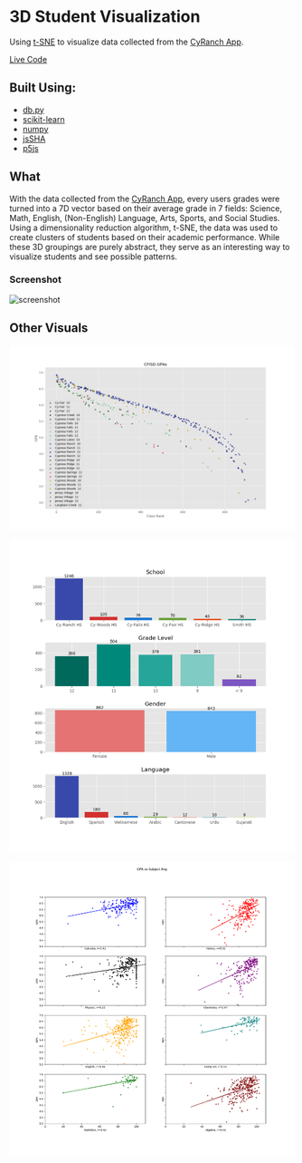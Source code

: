 # 3D Student Visualization

Using [t-SNE](https://en.wikipedia.org/wiki/T-distributed_stochastic_neighbor_embedding) to
visualize data collected from the [CyRanch App](https://github.com/sshh12/CyRanch-App-Server).

[Live Code](https://sshh.io/webapps/studentvis/main.html)

## Built Using:

* [db.py](https://github.com/yhat/db.py)
* [scikit-learn](http://scikit-learn.org/stable/)
* [numpy](http://www.numpy.org/)
* [jsSHA](https://github.com/Caligatio/jsSHA)
* [p5js](https://p5js.org/)

## What

With the data collected from the [CyRanch App](https://github.com/sshh12/CyRanch-App-Server), every users
grades were turned into a 7D vector based on their average grade in 7 fields: Science, Math, English,
(Non-English) Language, Arts, Sports, and Social Studies. Using a dimensionality reduction algorithm, t-SNE, the data
was used to create clusters of students based on their academic performance. While these 3D groupings are
purely abstract, they serve as an interesting way to visualize students and see possible patterns.

### Screenshot

![screenshot](https://cloud.githubusercontent.com/assets/6625384/25551412/3e642c36-2c4a-11e7-84ca-030f6d723ba6.gif)

## Other Visuals

![gpa](https://raw.githubusercontent.com/sshh12/Students-Visualization/master/other_visuals/gpa_stats.png?)

![demo](https://raw.githubusercontent.com/sshh12/Students-Visualization/master/other_visuals/demo_stats.png?)

![grades](https://raw.githubusercontent.com/sshh12/Students-Visualization/master/other_visuals/gradecorr_stats.png?)
